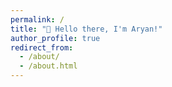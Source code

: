 ```yaml
---
permalink: /
title: "👋 Hello there, I'm Aryan!"
author_profile: true
redirect_from: 
  - /about/
  - /about.html
---
```





